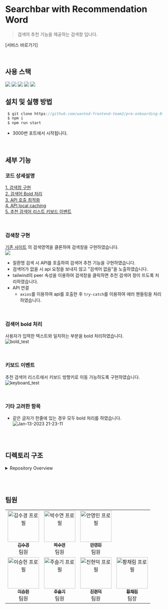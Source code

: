 # Searchbar with Recommendation Word

> 검색어 추천 기능을 제공하는 검색창 입니다.

[서비스 바로가기]

<br>

## 사용 스택

<img src="https://img.shields.io/badge/React-61DAFB?style=flat-square&logo=React&logoColor=black"/> 
<img src="https://img.shields.io/badge/Typescript-3178C6?style=flat-square&logo=Typescript&logoColor=white"/> 
<img src="https://img.shields.io/badge/HTML5-E34F26?style=flat-square&logo=html5&logoColor=white"/> 
<img src="https://img.shields.io/badge/Tailwind CSS-06B6D4?style=flat-square&logo=Tailwind CSS&logoColor=white"/> 
<img src="https://img.shields.io/badge/Recoil-007AF4?style=flat-square&logo=Recoil&logoColor=fff"/>

<br>

## 설치 및 실행 방법

```javascript
 $ git clone https://github.com/wanted-frontend-team2/pre-onboarding-8th-3-2.git
 $ npm i
 $ npm run start
```

- 3000번 포트에서 시작됩니다.

<br>

## 세부 기능

### 코드 상세설명

[1. 검색창 구현](https://github.com/wanted-frontend-team2/pre-onboarding-8th-3-2/wiki/1.-%EA%B2%80%EC%83%89%EC%B0%BD-%EA%B5%AC%ED%98%84)  
[2. 검색어 Bold 처리](https://github.com/wanted-frontend-team2/pre-onboarding-8th-3-2/wiki/2.-%EA%B2%80%EC%83%89%EC%96%B4-Bold-%EC%B2%98%EB%A6%AC)  
[3. API 호출 최적화](https://github.com/wanted-frontend-team2/pre-onboarding-8th-3-2/wiki/3.-API-%ED%98%B8%EC%B6%9C-%EC%B5%9C%EC%A0%81%ED%99%94)  
[4. API local caching](https://github.com/wanted-frontend-team2/pre-onboarding-8th-3-2/wiki/4.-API-local-caching)  
[5. 추천 검색어 리스트 키보드 이벤트](https://github.com/wanted-frontend-team2/pre-onboarding-8th-3-2/wiki/5.-%EC%B6%94%EC%B2%9C-%EA%B2%80%EC%83%89%EC%96%B4-%EB%A6%AC%EC%8A%A4%ED%8A%B8-%ED%82%A4%EB%B3%B4%EB%93%9C-%EC%9D%B4%EB%B2%A4%ED%8A%B8)

<br>

### 검색창 구현

[기존 사이트](https://clinicaltrialskorea.com/) 의 검색영역을 클론하여 검색창을 구현하였습니다.  
![](https://user-images.githubusercontent.com/42338190/212318916-1670f7c5-a92f-408f-a734-4dc5613217ce.gif)

- 질환명 검색 시 API를 호출하여 검색어 추천 기능을 구현하였습니다.
- 검색어가 없을 시 api 요청을 보내지 않고 "검색어 없음"을 노출하였습니다.
- tailwind의 peer 속성을 이용하여 검색창을 클릭하면 추천 검색어 창이 뜨도록 처리하였습니다.
- API 연결
  - `axios`를 이용하여 api를 호출한 후 `try-catch`를 이용하여 에러 핸들링을 처리하였습니다.

<br>

### 검색어 bold 처리

사용자가 입력한 텍스트와 일치하는 부분을 bold 처리하였습니다.  
![bold_test](https://user-images.githubusercontent.com/42338190/212320201-e27f8fc6-6c56-49fd-9d45-a74de6be1b8f.gif)

<br>

### 키보드 이벤트

추천 검색어 리스트에서 키보드 방향키로 이동 가능하도록 구현하였습니다.  
![keyboard_test](https://user-images.githubusercontent.com/42338190/212320891-7f7e8112-0a43-4ed4-a979-c9cc60ac66a1.gif)

<br>

### 기타 고려한 항목

- 같은 글자가 한줄에 있는 경우 모두 bold 처리를 하였습니다. ![Jan-13-2023 21-23-11](https://user-images.githubusercontent.com/42338190/212319611-60871084-5e76-4b35-9d94-5df556550399.gif)

<br><br>

## 디렉토리 구조

<details>
    <summary>Repository Overview</summary>

        ┣ 📂 src
          ┣ 📂 components
          ┃ ┣ 📝 RecommendationItem.tsx
          ┃ ┣ 📝 Recommendations.tsx
          ┃ ┣ 📝 Search.tsx
          ┃ ┣ 📝 SearchInput.tsx
          ┃ ┣ 📝 SearchTitle.tsx
          ┃ ┗ 📝 Spinner.tsx
          ┣ 📂 hooks
          ┃ ┣ 📝 useDebounce.ts
          ┃ ┗ 📝 useSelectedIndex.ts
          ┣ 📂 pages
          ┃ ┗ 📝 Home.tsx
          ┣ 📂 types
          ┃  ┗ 📝 index.d.ts
          ┣ 📂 util
          ┃  ┗ 📝 api.ts
          ┣ 📝 App.tsx
          ┣ 📝 index.css
          ┗ 📝 index.tsx

</details>

<br><br>

## 팀원

<table>
  <tbody>
    <tr>
      <td align="center"><a href="https://github.com/trondi"><img src="https://avatars.githubusercontent.com/u/42338190?v=4" width="100px;" alt="김수경 프로필"/><br /><sub><b>김수경</b></sub></a><br />팀원<br /></td>
      <td align="center"><a href="https://github.com/Iandayy"><img src="https://avatars.githubusercontent.com/u/104152583?v=4" width="100px;" alt="박수연 프로필"/><br /><sub><b>박수연</b></sub></a><br />팀원<br /></td>
      <td align="center"><a href="https://github.com/ahn0min"><img src="https://avatars.githubusercontent.com/u/89904226?v=4" width="100px;" alt="안영민 프로필"/><br /><sub><b>안영민</b></sub></a><br />팀원<br /></td>
     <tr/>
      <td align="center"><a href="https://github.com/heony704"><img src="https://avatars.githubusercontent.com/u/36994104?v=4" width="100px;" alt="이승헌 프로필"/><br /><sub><b>이승헌</b></sub></a><br />팀원<br /></td>
      <td align="center"><a href="https://github.com/Jooseulgi"><img src="https://avatars.githubusercontent.com/u/54945205?v=4" width="100px;" alt="주슬기 프로필"/><br /><sub><b>주슬기</b></sub></a><br />팀원<br /></td>
      <td align="center"><a href="https://github.com/dukjjang"><img src="https://avatars.githubusercontent.com/u/102455275?v=4" width="100px;" alt="진현덕 프로필"/><br /><sub><b>진현덕</b></sub></a><br />팀원<br /></td>
      <td align="center"><a href="https://github.com/cofla159"><img src="https://avatars.githubusercontent.com/u/70076564?v=4" width="100px;" alt="황채림 프로필"/><br /><sub><b>황채림</b></sub></a><br />팀장<br /></td>
    </tr>
  </tbody>
</table>
